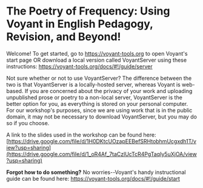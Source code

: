# The Poetry of Frequency: Using Voyant in English Pedagogy, Revision, and Beyond!

Welcome! To get started, go to https://voyant-tools.org to open Voyant's start page OR download a local version called VoyantServer using these instructions: https://voyant-tools.org/docs/#!/guide/server

Not sure whether or not to use VoyantServer? The difference between the two is that VoyantServer is a locally-hosted server, whereas Voyant is web-based. If you are concerned about the privacy of your work and uploading unpublished prose or poetry to a non-local server, VoyantServer is the better option for you, as everything is stored on your personal computer. For our workshop's purposes, since we are using work that is in the public domain, it may not be necessary to download VoyantServer, but you may do so if you choose.

A link to the slides used in the workshop can be found here: [https://drive.google.com/file/d/1H0DKtcUOzapEEBefSRHtobhmUcgxdh1T/view?usp=sharing](https://drive.google.com/file/d/1_oR4Af_7taCzlUcTcR4PgTaqIy5uXjOA/view?usp=sharing)

**Forgot how to do something?** No worries--Voyant's handy instructional guide can be found here: https://voyant-tools.org/docs/#!/guide/start

